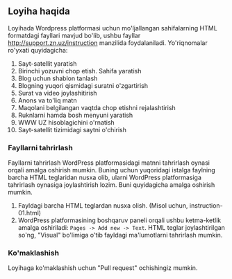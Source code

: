 ## Loyiha haqida
Loyihada Wordpress platformasi uchun mo'ljallangan sahifalarning HTML formatdagi fayllari mavjud bo'lib, ushbu fayllar http://support.zn.uz/instruction manzilida foydalaniladi. Yo'riqnomalar ro'yxati quyidagicha:
1. Sayt-satellit yaratish
2. Birinchi yozuvni chop etish. Sahifa yaratish
3. Blog uchun shablon tanlash
4. Blogning yuqori qismidagi suratni o'zgartirish
5. Surat va video joylashitirish
6. Anons va to'liq matn
7. Maqolani belgilangan vaqtda chop etishni rejalashtirish
8. Ruknlarni hamda bosh menyuni yaratish
9. WWW UZ hisoblagichini o'rnatish
10. Sayt-satellit tizimidagi saytni o'chirish


### Fayllarni tahrirlash
Fayllarni tahrirlash WordPress platformasidagi matnni tahrirlash oynasi orqali amalga oshirish mumkin. Buning uchun yuqoridagi istalga faylning barcha HTML teglaridan nusxa olib, ularni WordPress platformasiga tahrirlash oynasiga joylashtirish lozim. Buni quyidagicha amalga oshirish mumkin.
1. Fayldagi barcha HTML teglardan nusxa olish. (Misol uchun, instruction-01.html)
2. WordPress platformasining boshqaruv paneli orqali ushbu ketma-ketlik amalga oshiriladi: `Pages -> Add new -> Text`. HTML teglar joylashtirilgan so'ng, "Visual" bo'limiga o'tib fayldagi ma'lumotlarni tahrirlash mumkin.
### Ko'maklashish
Loyihaga ko'maklashish uchun "Pull request" ochishingiz mumkin.
